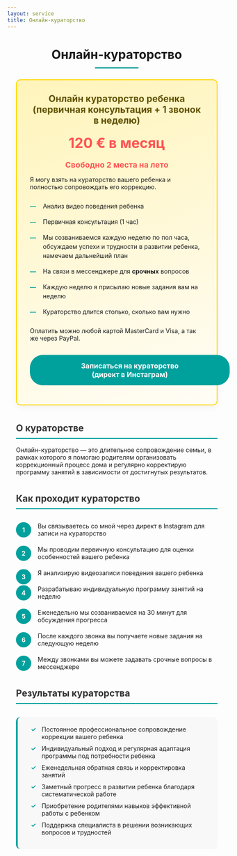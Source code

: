 ```yaml
---
layout: service
title: Онлайн-кураторство
---
```


<style>
.curation-container {
  max-width: 800px;
  margin: 0 auto;
  padding: 0 20px;
}

.section-title {
  border-bottom: 2px solid #00a09c;
  padding-bottom: 10px;
  color: #333;
  margin-top: 40px;
}

.page-title {
  text-align: center;
  position: relative;
  margin-bottom: 40px;
}

.page-title:after {
  content: "";
  position: absolute;
  bottom: -15px;
  left: 50%;
  width: 100px;
  height: 3px;
  background-color: #00a09c;
  transform: translateX(-50%);
}

.curation-card {
  background: linear-gradient(160deg, #fff4ba, #fffdf6);
  border: 2px solid #ffd700;
  border-radius: 10px;
  padding: 30px;
  margin: 30px 0;
  box-shadow: 0 5px 15px rgba(0, 0, 0, 0.05);
}

.curation-card h2 {
  color: rgb(97, 82, 0);
  text-align: center;
  margin-top: 0;
}

.price-tag {
  font-size: 32px;
  font-weight: bold;
  color: #ff5252;
  text-align: center;
  margin: 20px 0;
}

.availability {
  color: #ff5252;
  font-weight: bold;
  text-align: center;
  font-size: 18px;
  margin: 15px 0;
}

.feature-list {
  list-style: none;
  padding: 0;
  margin: 25px 0;
}

.feature-list li {
  position: relative;
  padding-left: 30px;
  margin-bottom: 15px;
  line-height: 1.5;
}

.feature-list li:before {
  content: "—";
  position: absolute;
  left: 0;
  color: #00a09c;
  font-weight: bold;
}

.highlight {
  background: linear-gradient(to right, rgba(255, 225, 0, 0.1), rgba(255, 225, 0, 0.7) 4%, rgba(255, 225, 0, 0.3));
  font-weight: bold;
  padding: 0.1em 0.4em;
  margin: 0 -0.4em;
  border-radius: 0.8em 0.3em;
  box-decoration-break: clone;
  -webkit-box-decoration-break: clone;
}

.curation-button {
  display: block;
  width: 100%;
  max-width: 400px;
  margin: 30px auto 0;
  padding: 15px 30px;
  background-color: #00a09c;
  color: white;
  font-weight: bold;
  text-align: center;
  text-decoration: none;
  border-radius: 30px;
  transition: all 0.3s ease;
  border: none;
  font-size: 16px;
  cursor: pointer;
}

.curation-button:hover {
  background-color: #008b87;
  transform: translateY(-3px);
  box-shadow: 0 4px 10px rgba(0, 160, 156, 0.3);
}

.process-list {
  counter-reset: step-counter;
  list-style-type: none;
  padding: 0;
  margin: 30px 0;
}

.process-list li {
  position: relative;
  padding-left: 50px;
  margin-bottom: 20px;
  counter-increment: step-counter;
}

.process-list li:before {
  content: counter(step-counter);
  position: absolute;
  left: 0;
  top: 0;
  width: 35px;
  height: 35px;
  background-color: #00a09c;
  color: white;
  border-radius: 50%;
  display: flex;
  align-items: center;
  justify-content: center;
  font-weight: bold;
}

.benefits-list {
  background-color: #f8f8f8;
  padding: 20px 30px;
  border-radius: 10px;
  border-left: 4px solid #00a09c;
  margin: 30px 0;
}

.benefits-list li {
  margin-bottom: 10px;
  list-style-type: none;
  position: relative;
  padding-left: 25px;
}

.benefits-list li:before {
  content: "✓";
  position: absolute;
  left: 0;
  color: #00a09c;
  font-weight: bold;
}
</style>

<div class="curation-container">

<h1 class="page-title">Онлайн-кураторство</h1>

<div class="curation-card">
  <h2>Онлайн кураторство ребенка<br/>(первичная консультация + 1 звонок в неделю)</h2>
  <p class="price-tag">120 € в месяц</p>
  <p class="availability">Свободно 2 места на лето</p>
  
  <p>Я могу взять на кураторство вашего ребенка и полностью сопровождать его коррекцию.</p>
  
  <ul class="feature-list">
    <li>Анализ видео поведения ребенка</li>
    <li>Первичная консультация (1 час)</li>
    <li>Мы созваниваемся каждую неделю по пол часа, обсуждаем успехи и трудности в развитии ребенка, намечаем дальнейший план</li>
    <li>На связи в мессенджере для <strong>срочных</strong> вопросов</li>
    <li>Каждую неделю я присылаю новые задания вам на неделю</li>
    <li>Кураторство длится столько, сколько вам нужно</li>
  </ul>
  
  <p>Оплатить можно любой картой MasterCard и Visa, а так же через PayPal.</p>
  
  <a href="https://www.instagram.com/toy_kina/" class="curation-button">Записаться на кураторство<br/>(директ в Инстаграм)</a>
</div>

<h2 class="section-title">О кураторстве</h2>

<p>Онлайн-кураторство — это длительное сопровождение семьи, в рамках которого я помогаю родителям организовать коррекционный процесс дома и регулярно корректирую программу занятий в зависимости от достигнутых результатов.</p>

<h2 class="section-title">Как проходит кураторство</h2>

<ul class="process-list">
  <li>Вы связываетесь со мной через директ в Instagram для записи на кураторство</li>
  <li>Мы проводим первичную консультацию для оценки особенностей вашего ребенка</li>
  <li>Я анализирую видеозаписи поведения вашего ребенка</li>
  <li>Разрабатываю индивидуальную программу занятий на неделю</li>
  <li>Еженедельно мы созваниваемся на 30 минут для обсуждения прогресса</li>
  <li>После каждого звонка вы получаете новые задания на следующую неделю</li>
  <li>Между звонками вы можете задавать срочные вопросы в мессенджере</li>
</ul>

<h2 class="section-title">Результаты кураторства</h2>

<ul class="benefits-list">
  <li>Постоянное профессиональное сопровождение коррекции вашего ребенка</li>
  <li>Индивидуальный подход и регулярная адаптация программы под потребности ребенка</li>
  <li>Еженедельная обратная связь и корректировка занятий</li>
  <li>Заметный прогресс в развитии ребенка благодаря систематической работе</li>
  <li>Приобретение родителями навыков эффективной работы с ребенком</li>
  <li>Поддержка специалиста в решении возникающих вопросов и трудностей</li>
</ul>

</div> 